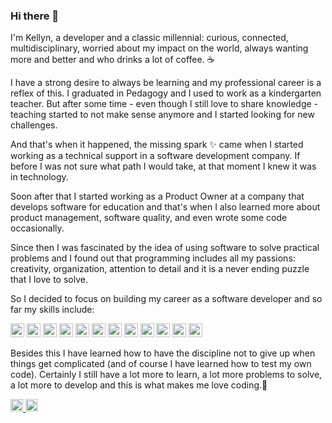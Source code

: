### Hi there 👋

I'm Kellyn, a developer and a classic millennial: curious, connected, multidisciplinary, worried about my impact on the world, always wanting more and better and who drinks a lot of coffee. ☕

I have a strong desire to always be learning and my professional career is a reflex of this. I graduated in Pedagogy and I used to work as a kindergarten teacher. But after some time - even though I still love to share knowledge - teaching started to not make sense anymore and I started looking for new challenges.

And that's when it happened, the missing spark ✨ came when I started working as a technical support in a software development company. If before I was not sure what path I would take, at that moment I knew it was in technology. 

Soon after that I started working as a Product Owner at a company that develops software for education and that's when I also learned more about product management, software quality, and even wrote some code occasionally. 

Since then I was fascinated by the idea of using software to solve practical problems and I found out that programming includes all my passions: creativity, organization, attention to detail and it is a never ending puzzle that I love to solve. 

So I decided to focus on building my career as a software developer and so far my skills include:

<p>  
  <img alt="Ruby" src="https://img.shields.io/badge/ruby-%23CC342D.svg?style=for-the-badge&logo=ruby&logoColor=white" height="22" />
  <img alt="Rails" src="https://img.shields.io/badge/rails-%23CC0000.svg?style=for-the-badge&logo=ruby-on-rails&logoColor=white" height="22" />
  <img alt="JavaScript" src="https://img.shields.io/badge/javascript%20-%23323330.svg?&style=for-the-badge&logo=javascript&logoColor=%23F7DF1E" height="22" />
  <img alt="Typescript" src="https://img.shields.io/badge/typescript-%23007ACC.svg?style=for-the-badge&logo=typescript&logoColor=white" height="22" />
  <img alt="React" src="https://img.shields.io/badge/react%20-%2320232a.svg?&style=for-the-badge&logo=react&logoColor=%2361DAFB" height="22" />
  <img alt="Redux" src="https://img.shields.io/badge/redux-%23593d88.svg?style=for-the-badge&logo=redux&logoColor=white" height="22" />
  <img alt="Next JS" src="https://img.shields.io/badge/Next-black?style=for-the-badge&logo=next.js&logoColor=white" height="22" />
  <img alt="Firebase" src="https://img.shields.io/badge/firebase-%23039BE5.svg?style=for-the-badge&logo=firebase" height="22" />
  <img alt="GraphQL" src="https://img.shields.io/badge/-GraphQL-E10098?style=for-the-badge&logo=graphql&logoColor=white" height="22" />
  <img alt="Apollo GraphQL" src="https://img.shields.io/badge/-ApolloGraphQL-311C87?style=for-the-badge&logo=apollo-graphql" height="22" />
  <img alt="styled-components" src="https://img.shields.io/badge/styled--components-DB7093?style=for-the-badge&logo=styled-components&logoColor=white" height="22"/>
  <img alt="Tailwindcss" src="https://img.shields.io/badge/tailwindcss-%2338B2AC.svg?style=for-the-badge&logo=tailwind-css&logoColor=white" height="22" />
</p>

Besides this I have learned how to have the discipline not to give up when things get complicated (and of course I have learned how to test my own code). Certainly I still have a lot more to learn, a lot more problems to solve, a lot more to develop and this is what makes me love coding.💓


<a href="https://linkedin.com/in/kellynvd" rel="noopener noreferrer">
  <img src="https://img.shields.io/badge/LinkedIn-blue?style=flat-square&logo=Linkedin&logoColor=white"
    alt="Kellyn's LinkedIn"
    height="20">
</a>
<a href="https://instagram.com/kellynvd" rel="noopener noreferrer">
  <img src="https://img.shields.io/badge/Instagram-e4405f?style=for-the-badge&logo=instagram&logoColor=white"
    alt="Kellyn's Instagram"
    height="20">
</a>
